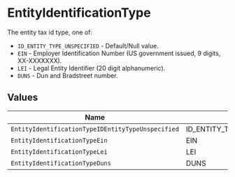 # EntityIdentificationType

The entity tax id type, one of:
- `ID_ENTITY_TYPE_UNSPECIFIED` - Default/Null value.
- `EIN` - Employer Identification Number (US government issued, 9 digits, XX-XXXXXXX).
- `LEI` - Legal Entity Identifier (20 digit alphanumeric).
- `DUNS` - Dun and Bradstreet number.


## Values

| Name                                              | Value                                             |
| ------------------------------------------------- | ------------------------------------------------- |
| `EntityIdentificationTypeIDEntityTypeUnspecified` | ID_ENTITY_TYPE_UNSPECIFIED                        |
| `EntityIdentificationTypeEin`                     | EIN                                               |
| `EntityIdentificationTypeLei`                     | LEI                                               |
| `EntityIdentificationTypeDuns`                    | DUNS                                              |